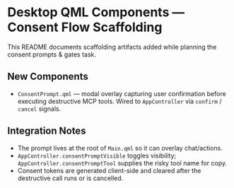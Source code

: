 # Desktop QML Components — Consent Flow Scaffolding

This README documents scaffolding artifacts added while planning the consent prompts & gates task.

## New Components
- `ConsentPrompt.qml` — modal overlay capturing user confirmation before executing destructive MCP tools. Wired to `AppController` via `confirm` / `cancel` signals.

## Integration Notes
- The prompt lives at the root of `Main.qml` so it can overlay chat/actions.
- `AppController.consentPromptVisible` toggles visibility; `AppController.consentPromptTool` supplies the risky tool name for copy.
- Consent tokens are generated client-side and cleared after the destructive call runs or is cancelled.
